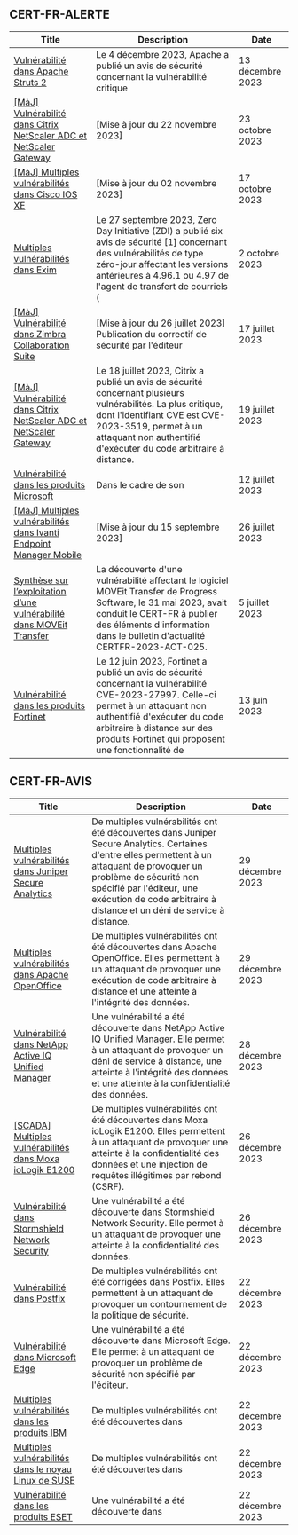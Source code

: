 
## CERT-FR-ALERTE
|Title|Description|Date|
|---|---|---|
| [Vulnérabilité dans Apache Struts 2](https://www.cert.ssi.gouv.fr/alerte/CERTFR-2023-ALE-013/) | Le 4 décembre 2023, Apache a publié un avis de sécurité concernant la vulnérabilité critique  | 13 décembre 2023 |
| [[MàJ] Vulnérabilité dans Citrix NetScaler ADC et NetScaler Gateway](https://www.cert.ssi.gouv.fr/alerte/CERTFR-2023-ALE-012/) | [Mise à jour du 22 novembre 2023] | 23 octobre 2023 |
| [[MàJ] Multiples vulnérabilités dans Cisco IOS XE](https://www.cert.ssi.gouv.fr/alerte/CERTFR-2023-ALE-011/) | [Mise à jour du 02 novembre 2023] | 17 octobre 2023 |
| [Multiples vulnérabilités dans Exim](https://www.cert.ssi.gouv.fr/alerte/CERTFR-2023-ALE-010/) | Le 27 septembre 2023, Zero Day Initiative (ZDI) a publié six avis de sécurité [1] concernant des vulnérabilités de type zéro-jour affectant les versions antérieures à 4.96.1 ou 4.97 de l'agent de transfert de courriels ( | 2 octobre 2023 |
| [[MàJ] Vulnérabilité dans Zimbra Collaboration Suite](https://www.cert.ssi.gouv.fr/alerte/CERTFR-2023-ALE-007/) | [Mise à jour du 26 juillet 2023] Publication du correctif de sécurité par l'éditeur | 17 juillet 2023 |
| [[MàJ] Vulnérabilité dans Citrix NetScaler ADC et NetScaler Gateway](https://www.cert.ssi.gouv.fr/alerte/CERTFR-2023-ALE-008/) | Le 18 juillet 2023, Citrix a publié un avis de sécurité concernant plusieurs vulnérabilités. La plus critique, dont l'identifiant CVE est CVE-2023-3519, permet à un attaquant non authentifié d'exécuter du code arbitraire à distance. | 19 juillet 2023 |
| [Vulnérabilité dans les produits Microsoft](https://www.cert.ssi.gouv.fr/alerte/CERTFR-2023-ALE-006/) | Dans le cadre de son  | 12 juillet 2023 |
| [[MàJ] Multiples vulnérabilités dans Ivanti Endpoint Manager Mobile](https://www.cert.ssi.gouv.fr/alerte/CERTFR-2023-ALE-009/) | [Mise à jour du 15 septembre 2023]  | 26 juillet 2023 |
| [Synthèse sur l’exploitation d’une vulnérabilité dans MOVEit Transfer](https://www.cert.ssi.gouv.fr/alerte/CERTFR-2023-ALE-005/) | La découverte d'une vulnérabilité affectant le logiciel MOVEit Transfer de Progress Software, le 31 mai 2023, avait conduit le CERT-FR à publier des éléments d'information dans le bulletin d'actualité CERTFR-2023-ACT-025. | 5 juillet 2023 |
| [Vulnérabilité dans les produits Fortinet](https://www.cert.ssi.gouv.fr/alerte/CERTFR-2023-ALE-004/) | Le 12 juin 2023, Fortinet a publié un avis de sécurité concernant la vulnérabilité CVE-2023-27997. Celle-ci permet à un attaquant non authentifié d'exécuter du code arbitraire à distance sur des produits Fortinet qui proposent une fonctionnalité de  | 13 juin 2023 |
## CERT-FR-AVIS
|Title|Description|Date|
|---|---|---|
| [Multiples vulnérabilités dans Juniper Secure Analytics](https://www.cert.ssi.gouv.fr/avis/CERTFR-2023-AVI-1062/) | De multiples vulnérabilités ont été découvertes dans Juniper Secure Analytics. Certaines d'entre elles permettent à un attaquant de provoquer un problème de sécurité non spécifié par l'éditeur, une exécution de code arbitraire à distance et un déni de service à distance. | 29 décembre 2023 |
| [Multiples vulnérabilités dans Apache OpenOffice](https://www.cert.ssi.gouv.fr/avis/CERTFR-2023-AVI-1061/) | De multiples vulnérabilités ont été découvertes dans Apache OpenOffice. Elles permettent à un attaquant de provoquer une exécution de code arbitraire à distance et une atteinte à l'intégrité des données. | 29 décembre 2023 |
| [Vulnérabilité dans NetApp Active IQ Unified Manager](https://www.cert.ssi.gouv.fr/avis/CERTFR-2023-AVI-1060/) | Une vulnérabilité a été découverte dans NetApp Active IQ Unified Manager. Elle permet à un attaquant de provoquer un déni de service à distance, une atteinte à l'intégrité des données et une atteinte à la confidentialité des données. | 28 décembre 2023 |
| [[SCADA] Multiples vulnérabilités dans Moxa ioLogik E1200](https://www.cert.ssi.gouv.fr/avis/CERTFR-2023-AVI-1059/) | De multiples vulnérabilités ont été découvertes dans Moxa ioLogik E1200. Elles permettent à un attaquant de provoquer une atteinte à la confidentialité des données et une injection de requêtes illégitimes par rebond (CSRF). | 26 décembre 2023 |
| [Vulnérabilité dans Stormshield Network Security](https://www.cert.ssi.gouv.fr/avis/CERTFR-2023-AVI-1058/) | Une vulnérabilité a été découverte dans Stormshield Network Security. Elle permet à un attaquant de provoquer une atteinte à la confidentialité des données. | 26 décembre 2023 |
| [Vulnérabilité dans Postfix](https://www.cert.ssi.gouv.fr/avis/CERTFR-2023-AVI-1057/) | De multiples vulnérabilités ont été corrigées dans Postfix. Elles permettent à un attaquant de provoquer un contournement de la politique de sécurité. | 22 décembre 2023 |
| [Vulnérabilité dans Microsoft Edge](https://www.cert.ssi.gouv.fr/avis/CERTFR-2023-AVI-1056/) | Une vulnérabilité a été découverte dans Microsoft Edge. Elle permet à un attaquant de provoquer un problème de sécurité non spécifié par l'éditeur. | 22 décembre 2023 |
| [Multiples vulnérabilités dans les produits IBM](https://www.cert.ssi.gouv.fr/avis/CERTFR-2023-AVI-1055/) | De multiples vulnérabilités ont été découvertes dans  | 22 décembre 2023 |
| [Multiples vulnérabilités dans le noyau Linux de SUSE](https://www.cert.ssi.gouv.fr/avis/CERTFR-2023-AVI-1054/) | De multiples vulnérabilités ont été découvertes dans  | 22 décembre 2023 |
| [Vulnérabilité dans les produits ESET](https://www.cert.ssi.gouv.fr/avis/CERTFR-2023-AVI-1053/) | Une vulnérabilité a été découverte dans  | 22 décembre 2023 |
